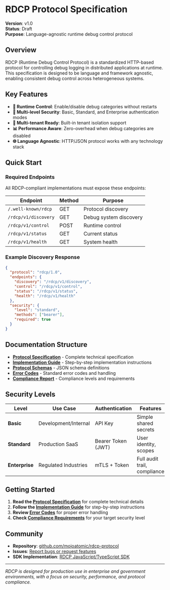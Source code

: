 # RDCP Protocol Specification

**Version**: v1.0  
**Status**: Draft  
**Purpose**: Language-agnostic runtime debug control protocol

## Overview

RDCP (Runtime Debug Control Protocol) is a standardized HTTP-based protocol for controlling debug logging in distributed applications at runtime. This specification is designed to be language and framework agnostic, enabling consistent debug control across heterogeneous systems.

## Key Features

- **🚀 Runtime Control**: Enable/disable debug categories without restarts
- **🔐 Multi-level Security**: Basic, Standard, and Enterprise authentication modes  
- **🏢 Multi-tenant Ready**: Built-in tenant isolation support
- **📊 Performance Aware**: Zero-overhead when debug categories are disabled
- **🌐 Language Agnostic**: HTTP/JSON protocol works with any technology stack

## Quick Start

### Required Endpoints

All RDCP-compliant implementations must expose these endpoints:

| Endpoint | Method | Purpose |
|----------|--------|---------|
| `/.well-known/rdcp` | GET | Protocol discovery |
| `/rdcp/v1/discovery` | GET | Debug system discovery |
| `/rdcp/v1/control` | POST | Runtime control |
| `/rdcp/v1/status` | GET | Current status |
| `/rdcp/v1/health` | GET | System health |

### Example Discovery Response

```json
{
  "protocol": "rdcp/1.0",
  "endpoints": {
    "discovery": "/rdcp/v1/discovery",
    "control": "/rdcp/v1/control",
    "status": "/rdcp/v1/status",
    "health": "/rdcp/v1/health"
  },
  "security": {
    "level": "standard",
    "methods": ["bearer"],
    "required": true
  }
}
```

## Documentation Structure

- **[Protocol Specification](rdcp-protocol-specification.md)** - Complete technical specification
- **[Implementation Guide](rdcp-implementation-guide.md)** - Step-by-step implementation instructions
- **[Protocol Schemas](protocol-schemas.md)** - JSON schema definitions
- **[Error Codes](error-codes.md)** - Standard error codes and handling
- **[Compliance Report](PROTOCOL-COMPLIANCE-REPORT.md)** - Compliance levels and requirements

## Security Levels

| Level | Use Case | Authentication | Features |
|-------|----------|----------------|----------|
| **Basic** | Development/Internal | API Key | Simple shared secrets |
| **Standard** | Production SaaS | Bearer Token (JWT) | User identity, scopes |
| **Enterprise** | Regulated Industries | mTLS + Token | Full audit trail, compliance |

## Getting Started

1. **Read the [Protocol Specification](rdcp-protocol-specification.md)** for complete technical details
2. **Follow the [Implementation Guide](rdcp-implementation-guide.md)** for step-by-step instructions  
3. **Review [Error Codes](error-codes.md)** for proper error handling
4. **Check [Compliance Requirements](PROTOCOL-COMPLIANCE-REPORT.md)** for your target security level

## Community

- **Repository**: [github.com/mojoatomic/rdcp-protocol](https://github.com/mojoatomic/rdcp-protocol)
- **Issues**: [Report bugs or request features](https://github.com/mojoatomic/rdcp-protocol/issues)
- **SDK Implementation**: [RDCP JavaScript/TypeScript SDK](https://github.com/mojoatomic/rdcp)

---

*RDCP is designed for production use in enterprise and government environments, with a focus on security, performance, and protocol compliance.*
